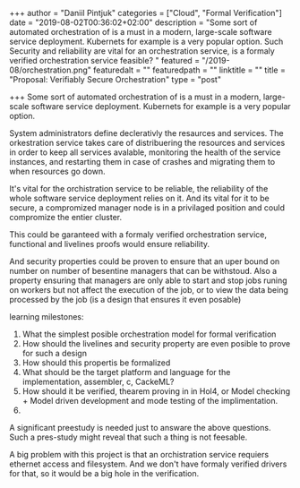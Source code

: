 +++
author = "Daniil Pintjuk"
categories = ["Cloud", "Formal Verification"]
date = "2019-08-02T00:36:02+02:00"
description = "Some sort of automated orchestration of is a must in a modern, large-scale software service  deployment.  Kubernets for example is a very popular option. Such Security and reliability are vital for an orchestration service, is a formaly verified orchestration service feasible? "
featured = "/2019-08/orchestration.png"
featuredalt = ""
featuredpath = ""
linktitle = ""
title = "Proposal: Verifiably Secure Orchestration"
type = "post"

+++
Some sort of automated orchestration of is a must in a modern, large-scale software service  deployment.  Kubernets for example is a very popular option.

System administrators define declerativly the resaurces and services. The orkestration service takes care of distribuering the resources and services in order to keep all services avalable, monitoring the health of the service instances, and restarting them in case of crashes and migrating them to when resources go down. 

It's vital for the orchistration service to be reliable, the reliability of the whole software service deployment relies on it. And its vital for it to be secure, a compromized manager node is in a privilaged position and could compromize the entier cluster.

This could be garanteed with a formaly verified orchestration service, functional and livelines proofs would ensure reliability. 

And security properties could be proven to ensure that an uper bound on number on number of besentine managers that can be withstoud. Also a property ensuring that managers are only able to start and stop jobs runing on workers but not affect the execution of the job, or to view the data being processed by the job (is a design that ensures it even posable)

learning milestones:

1. What the simplest posible orchestration model for formal verification
2. How should the livelines and security property are even posible to prove for such a design
3. How should this propertis be formalized
4. What should be the target platform and language for the implementation, assembler, c, CackeML?
5. How should it be verified, thearem proving in in Hol4, or Model checking + Model driven development and mode testing of the implimentation.
6. 

A significant preestudy is needed just to answare the above questions. Such a pres-study might reveal that such a thing is not feesable. 

A big problem with this project is that an orchistration service requiers ethernet access and filesystem. And we don't have formaly verified drivers for that, so it would be a big hole in the verification. 